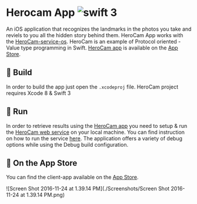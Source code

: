 # Herocam App ![swift 3](https://camo.githubusercontent.com/93de6573350b91e48ab570a4fe710e4e8baa38b8/687474703a2f2f696d672e736869656c64732e696f2f62616467652f73776966742d332e302d627269676874677265656e2e737667)

An iOS application that recognizes the landmarks in the photos you take and reviels to you all the hidden story behind them. HeroCam App works with the [HeroCam-service-os](https://github.com/diomidispapas/herocam-service-os). HeroCam is an example of Protocol oriented - Value type programming in Swift. [HeroCam app](https://herocamapp.github.io) is available on the [App Store](https://itunes.apple.com/us/app/herocam/id1078111204?ls=1&mt=8). 



## 🔧 Build

In order to build the app just open the `.xcodeproj` file. HeroCam project requires Xcode 8 & Swift 3



##  🏃 Run

In order to retrieve results using the [HeroCam app](https://herocamapp.github.io) you need to setup & run the [HeroCam web service](https://github.com/diomidispapas/herocam-service-os) on your local machine. You can find instruction on how to run the service  [here](https://github.com/diomidispapas/herocam-service-os/blob/master/README.md.). The application offers a variety of debug options while using the Debug build configuration.



## 📱 On the App Store

You can find the client-app available on the [ App Store](https://itunes.apple.com/us/app/herocam/id1078111204?ls=1&mt=8). 

![Screen Shot 2016-11-24 at 1.39.14 PM](./Screenshots/Screen Shot 2016-11-24 at 1.39.14 PM.png)


